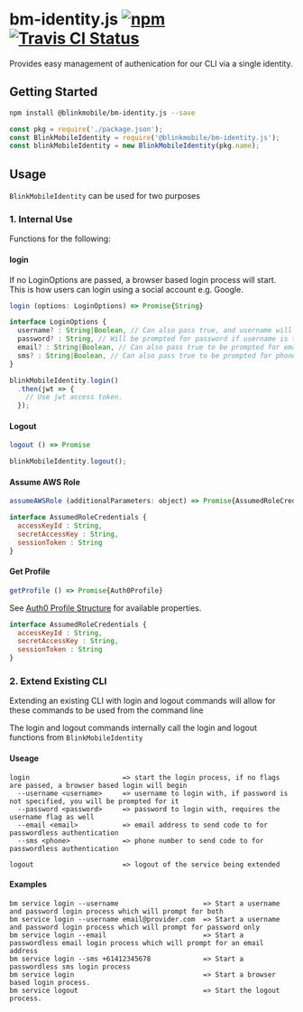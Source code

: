 # bm-identity.js [![npm](https://img.shields.io/npm/v/@blinkmobile/bm-identity.svg?maxAge=2592000)](https://www.npmjs.com/package/@blinkmobile/bm-identity) [![Travis CI Status](https://travis-ci.org/blinkmobile/bm-identity.js.svg?branch=master)](https://travis-ci.org/blinkmobile/bm-identity.js)

Provides easy management of authenication for our CLI via a single identity.

## Getting Started

```sh
npm install @blinkmobile/bm-identity.js --save
```

```js
const pkg = require('./package.json');
const BlinkMobileIdentity = require('@blinkmobile/bm-identity.js');
const blinkMobileIdentity = new BlinkMobileIdentity(pkg.name);
```

## Usage

`BlinkMobileIdentity` can be used for two purposes

### 1. Internal Use

Functions for the following:

#### login

If no LoginOptions are passed, a browser based login process will start. This is how users can login using a social account e.g. Google.

```js
login (options: LoginOptions) => Promise{String}
```

```js
interface LoginOptions {
  username? : String|Boolean, // Can also pass true, and username will be prompted for
  password? : String, // Will be prompted for password if username is truthy
  email? : String|Boolean, // Can also pass true to be prompted for email address
  sms? : String|Boolean, // Can also pass true to be prompted for phone number
}
```

```js
blinkMobileIdentity.login()
  .then(jwt => {
    // Use jwt access token.
  });
```

#### Logout

```js
logout () => Promise
```

```js
blinkMobileIdentity.logout();
```

#### Assume AWS Role

```js
assumeAWSRole (additionalParameters: object) => Promise{AssumedRoleCredentials}
```

```js
interface AssumedRoleCredentials {
  accessKeyId : String,
  secretAccessKey : String,
  sessionToken : String
}
```

#### Get Profile

```js
getProfile () => Promise{Auth0Profile}
```

See [Auth0 Profile Structure](https://auth0.com/docs/user-profile/user-profile-structure) for available properties. 

```js
interface AssumedRoleCredentials {
  accessKeyId : String,
  secretAccessKey : String,
  sessionToken : String
}
```

### 2. Extend Existing CLI

Extending an existing CLI with login and logout commands will allow for these commands to be used from the command line

The login and logout commands internally call the login and logout functions from `BlinkMobileIdentity`

#### Useage

```
login                       => start the login process, if no flags are passed, a browser based login will begin
  --username <username>     => username to login with, if password is not specified, you will be prompted for it
  --password <password>	    => password to login with, requires the username flag as well
  --email <email>           => email address to send code to for passwordless authentication
  --sms <phone>             => phone number to send code to for passwordless authentication

logout                      => logout of the service being extended
```

#### Examples

```
bm service login --username                     => Start a username and password login process which will prompt for both
bm service login --username email@provider.com  => Start a username and password login process which will prompt for password only
bm service login --email                        => Start a passwordless email login process which will prompt for an email address
bm service login --sms +61412345678             => Start a passwordless sms login process
bm service login                                => Start a browser based login process.
bm service logout                               => Start the logout process.
```
